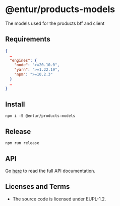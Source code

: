 # @entur/products-models

The models used for the products bff and client

## Requirements

```json
{
  …
  "engines": {
    "node": ">=20.10.0",
    "yarn": ">=1.22.19",
    "npm": ">=10.2.3"
  }
  …
}
```

## Install

```shell-session
npm i -S @entur/products-models
```

## Release

```shell-session
npm run release
```

## API

Go [here](api/README.md) to read the full API documentation.

## Licenses and Terms

* The source code is licensed under EUPL-1.2.
